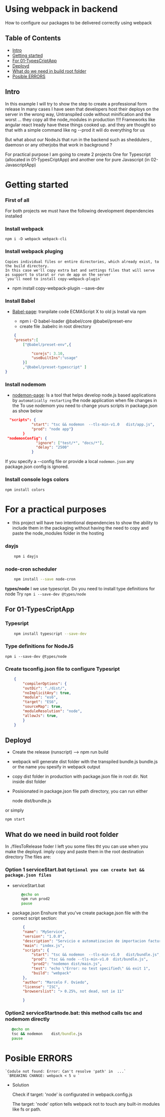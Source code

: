 # Using webpack in backend 
How to configure our packages to be delivered correctly using webpack

## Table of Contents

- [Intro ](#Intro)
- [Getting started](#Getting-started)
- [For 01-TypesCriptApp](#For-01-TypesCriptApp)
- [Deployd](#Deployd )
- [What do we need in build root folder](#What-do-we-need-in-build-root-folder)
- [Posible ERRORS](#Posible-ERRORS)

## Intro

In this example I will try to show the step to create a professional form release
In many cases I have seen that developers host their deploys on the server in the wrong way, Untranspiled code without minification and the worst ...
they copy all the node_modules in production !!!!
Frameworks like angular react lready have these things cooked up. and they are thought so that with a simple command like ng --prod it will do everything for us

But what about our NodeJs that run in the backend such as sheddulers , daemosn or any otherjobs that work in background ?

For practical purpose I am going to create 2 projects
     One for Typescript  (allocated in 01-TypesCriptApp) and  another one for pure  Javascript (in 02-JavascriptApp)


# Getting started 

### First of all 

For both projects we must have the following development dependencies installed

### Install webpack
    npm i -D webpack webpack-cli
### Install webpack pluging
    Copies individual files or entire directories, which already exist, to the build directory.
    In this case we'll copy extra bat and settings files that will serve as support to starat or run de app on the server
    `you'll need to install copy-webpack-plugin`

   - npm install copy-webpack-plugin --save-dev


### Install Babel 

- [Babel-page](https://babeljs.io/): tranpilate code ECMAScript X to old js 
Install via npm

    - npm i -D babel-loader @babel/core  @babel/preset-env 
    - create file .babelrc in root directory
```json
    {
    "presets":[
        ["@babel/preset-env",{

            "corejs": 3.10,
            "useBuiltIns":"usage"
        }]
        ,"@babel/preset-typescript" ]
}
```

### Install nodemom 
- [nodemon-page](https://www.npmjs.com/package/nodemon): Is a tool that helps develop node.js based applications by `automatically restarting` the node application when file changes in the 
    To use nodemom you need to change yours scripts in package.json as show below

 
```json
  "scripts": {
            "start": "tsc && nodemon  --tls-min-v1.0   dist/app.js",
            "prod": "node app"}
        }
 "nodemonConfig": {
              "ignore": ["test/*", "docs/*"],
              "delay": "2500"
            }
```
If you specify a --config file or provide a local `nodemon.json` any package.json config is ignored.

### Install console logs colors
    npm install colors

# For a practical purposes

- this project will have two intentional dependencies to show the ability to include them in the packaging without having the need to copy and paste the node_modules folder in the hosting

### dayjs 
```bash
    npm i dayjs
```
### node-cron scheduler 
```bash
    npm install --save node-cron
```
 **types/node** I we use typescript.   Do you need to install type definitions for node Try `npm i --save-dev @types/node`


## For 01-TypesCriptApp 

### Typesript 
```bash
    npm install typescript --save-dev
```
### Type definitions for NodeJS

    npm i --save-dev @types/node

### Create tsconfig.json file to configure Typesript
```json
    {
        "compilerOptions": {
        "outDir": "./dist/",
        "noImplicitAny": true,
        "module": "es6",
        "target": "ES6",
        "sourceMap": true,
        "moduleResolution": "node",
        "allowJs": true,
        }
    }
```


## Deployd

- Create the release (runscript) --> npm run build 
- webpack will generate dist folder with the transpiled bundle.js bundle.js or the name you spesify in webpack output
- copy dist folder in production with package.json file in root dir. Not inside dist folder
- Posisionated in package.json file path directory, you can run either 

   node dist/bundle.js

or simply
        
    npm start



## What do we need in build root folder
 
In ./filesToRelease foder I left you some files tht you can use when you make the deployd. imply copy and paste them in the root destination directory
The files are:

### Option 1 serviceStart.bat `Optional you can create bat &&  package.json files`
 - serviceStart.bat
    ```bat  
        @echo on
        npm run prod2
        pause
    ```
- package.json
   Enshure that you've create package.json file with the correct script section:
```json
        {
        "name": "MyService",
        "version": "1.0.0",
        "description": "Servicio e automatizacion de importacion facturas y socios mensual",
        "main": "index.js",
        "scripts": {
            "start": "tsc && nodemon  --tls-min-v1.0   dist/bundle.js",
            "prod": "tsc && node --tls-min-v1.0  dist/bundle.js",
            "prod2": "nodemon dist/main.js",
            "test": "echo \"Error: no test specified\" && exit 1",
            "build": "webpack"
        },
        "author": "Marcelo F. Oviedo",
        "license": "ISC",
        "browserslist": "> 0.25%, not dead, not ie 11"

        } 
```

### Option2 serviceStartnode.bat: this method calls tsc and nodemom directly

 ```bat  
    @echo on
    tsc && nodemon    dist/bundle.js
    pause
```

# Posible ERRORS

    `Codule not found: Error: Can't resolve 'path' in  ...`
     `BREAKING CHANGE: webpack < 5 u `
- Solution

    Check if target: 'node' is configurated in webpack.config.js

    The target: 'node' option tells webpack not to touch any built-in modules like fs or path.



    
